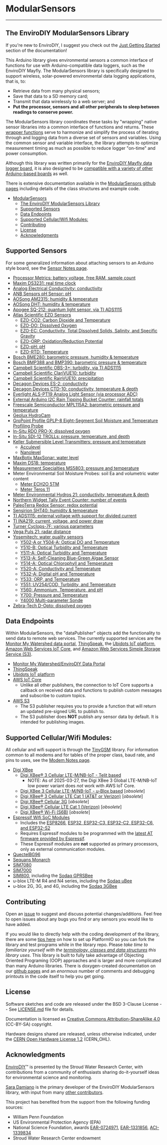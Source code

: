 # ModularSensors<!--! {#mainpage} -->

___

## The EnviroDIY ModularSensors Library<!--! {#mainpage_intro} -->

If you're new to EnviroDIY, I suggest you check out the [Just Getting Started](https://envirodiy.github.io/ModularSensors/page_getting_started.html) section of the documentation!

This Arduino library gives environmental sensors a common interface of functions for use with Arduino-compatible data loggers, such as the EnviroDIY Mayfly.
The ModularSensors library is specifically designed to support wireless, solar-powered environmental data logging applications, that is, to:

- Retrieve data from many physical sensors;
- Save that data to a SD memory card;
- Transmit that data wirelessly to a web server; and
- **Put the processor, sensors and all other peripherals to sleep between readings to conserve power.**

The ModularSensors library coordinates these tasks by "wrapping" native sensor libraries into a common interface of functions and returns.
These [wrapper functions](https://en.wikipedia.org/wiki/Wrapper_function) serve to harmonize and simplify the process of iterating through and logging data from a diverse set of sensors and variables.
Using the common sensor and variable interface, the library attempts to optimize measurement timing as much as possible to reduce logger "on-time" and power consumption.

Although this library was written primarily for the [EnviroDIY Mayfly data logger board](https://envirodiy.org/mayfly/), it is also designed to be [compatible with a variety of other Arduino-based boards](https://envirodiy.github.io/ModularSensors/page_processor_compatibility.html) as well.

There is extensive documentation available in the [ModularSensors github pages](https://envirodiy.github.io/ModularSensors/index.html) including details of the class structures and example code.

<!--! @tableofcontents -->

<!--! @m_footernavigation -->

<!--! @if GITHUB -->

- [ModularSensors](#modularsensors)
  - [The EnviroDIY ModularSensors Library](#the-envirodiy-modularsensors-library)
  - [Supported Sensors](#supported-sensors)
  - [Data Endpoints](#data-endpoints)
  - [Supported Cellular/Wifi Modules:](#supported-cellularwifi-modules)
  - [Contributing](#contributing)
  - [License](#license)
  - [Acknowledgments](#acknowledgments)

<!--! @endif -->

## Supported Sensors<!--! {#mainpage_supported_sensors} -->

For some generalized information about attaching sensors to an Arduino style board, see the [Sensor Notes page](https://envirodiy.github.io/ModularSensors/page_sensor_notes.html).

- [Processor Metrics: battery voltage, free RAM, sample count](https://envirodiy.github.io/ModularSensors/group__sensor__processor.html)
- [Maxim DS3231: real time clock](https://envirodiy.github.io/ModularSensors/group__sensor__ds3231.html)
- [Analog Electrical Conductivity: conductivity](https://envirodiy.github.io/ModularSensors/group__sensor__analog__cond.html)
- [ANB Sensors pH Sensor: pH](https://envirodiy.github.io/ModularSensors/group__sensor__anb__ph.html)
- [AOSong AM2315: humidity & temperature](https://envirodiy.github.io/ModularSensors/group__sensor__am2315.html)
- [AOSong DHT: humidity & temperature](https://envirodiy.github.io/ModularSensors/group__sensor__dht.html)
- [Apogee SQ-212: quantum light sensor, via TI ADS1115](https://envirodiy.github.io/ModularSensors/group__sensor__sq212.html)
- [Atlas Scientific EZO Sensors](https://envirodiy.github.io/ModularSensors/group__atlas__group.html)
  - [EZO-CO2: Carbon Dioxide and Temperature](https://envirodiy.github.io/ModularSensors/group__sensor__atlas__co2.html)
  - [EZO-DO: Dissolved Oxygen](https://envirodiy.github.io/ModularSensors/group__sensor__atlas__do.html)
  - [EZO-EC: Conductivity, Total Dissolved Solids, Salinity, and Specific Gravity](https://envirodiy.github.io/ModularSensors/group__sensor__atlas__cond.html)
  - [EZO-ORP: Oxidation/Reduction Potential](https://envirodiy.github.io/ModularSensors/group__sensor__atlas__orp.html)
  - [EZO-pH: pH](https://envirodiy.github.io/ModularSensors/group__sensor__atlas__ph.html)
  - [EZO-RTD: Temperature](https://envirodiy.github.io/ModularSensors/group__sensor__atlas__rtd.html)
- [Bosch BME280: barometric pressure, humidity & temperature](https://envirodiy.github.io/ModularSensors/group__sensor__bme280.html)
- [Bosch BMP388 and BMP390: barometric pressure & temperature](https://envirodiy.github.io/ModularSensors/group__sensor__bmp3xx.html)
- [Campbell Scientific OBS-3+: turbidity, via TI ADS1115](https://envirodiy.github.io/ModularSensors/group__sensor__obs3.html)
- [Campbell Scientific ClariVUE10: turbidity](https://envirodiy.github.io/ModularSensors/group__sensor__clarivue.html)
- [Campbell Scientific RainVUE10: precipitation](https://envirodiy.github.io/ModularSensors/group__sensor__rainvue.html)
- [Decagon Devices ES-2: conductivity](https://envirodiy.github.io/ModularSensors/group__sensor__es2.html)
- [Decagon Devices CTD-10: conductivity, temperature & depth](https://envirodiy.github.io/ModularSensors/group__sensor__decagon__ctd.html)
- [Everlight ALS-PT19 Analog Light Sensor (via processor ADC)](https://envirodiy.github.io/ModularSensors/group__sensor__alspt19.html)
- [External Arduino I2C Rain Tipping Bucket Counter: rainfall totals](https://envirodiy.github.io/ModularSensors/group__sensor__i2c__rain.html)
- [Freescale Semiconductor MPL115A2: barometric pressure and temperature](https://envirodiy.github.io/ModularSensors/group__sensor__mpl115a2.html)
- [Geolux HydroCam](https://envirodiy.github.io/ModularSensors/group__sensor__hydrocam.html)
- [GroPoint Profile GPLP-8 Eight-Segment Soil Moisture and Temperature Profiling Probe](https://envirodiy.github.io/ModularSensors/group__sensor__gplp8.html)
- [In-Situ RDO PRO-X: dissolved oxygen](https://envirodiy.github.io/ModularSensors/group__sensor__insitu__rdo.html)
- [In-Situ SDI-12 TROLLs: pressure, temperature, and depth](https://envirodiy.github.io/ModularSensors/group__sensor__insitu__troll.html)
- [Keller Submersible Level Transmitters: pressure and temperature](https://envirodiy.github.io/ModularSensors/group__keller__group.html)
  - [Acculevel](https://envirodiy.github.io/ModularSensors/group__sensor__acculevel.html)
  - [Nanolevel](https://envirodiy.github.io/ModularSensors/group__sensor__nanolevel.html)
- [MaxBotix MaxSonar: water level](https://envirodiy.github.io/ModularSensors/group__sensor__maxbotix.html)
- [Maxim DS18: temperature](https://envirodiy.github.io/ModularSensors/group__sensor__ds18.html)
- [Measurement Specialties MS5803: pressure and temperature](https://envirodiy.github.io/ModularSensors/group__sensor__ms5803.html)
- Meter Environmental Soil Moisture Probes: soil Ea and volumetric water content
  - [Meter ECH2O 5TM](https://envirodiy.github.io/ModularSensors/group__sensor__fivetm.html)
  - [Meter Teros 11](https://envirodiy.github.io/ModularSensors/group__sensor__teros11.html)
- [Meter Environmental Hydros 21: conductivity, temperature & depth](https://envirodiy.github.io/ModularSensors/group__sensor__hydros21.html)
- [Northern Widget Tally Event Counter: number of events](https://envirodiy.github.io/ModularSensors/group__sensor__tally.html)
- [PaleoTerra Redox Sensor: redox potential](https://envirodiy.github.io/ModularSensors/group__sensor__pt__redox.html)
- [Sensirion SHT40: humidity & temperature](https://envirodiy.github.io/ModularSensors/group__sensor__sht4x.html)
- [TI ADS1115: external voltage with support for divided current](https://envirodiy.github.io/ModularSensors/group__sensor__ads1x15.html)
- [TI INA219: current, voltage, and power draw](https://envirodiy.github.io/ModularSensors/group__sensor__ina219.html)
- [Turner Cyclops-7F: various parameters](https://envirodiy.github.io/ModularSensors/group__sensor__cyclops.html)
- [Vega Puls 21: radar distance](https://envirodiy.github.io/ModularSensors/group__sensor__vega__puls21.html)
- [Yosemitech: water quality sensors](https://envirodiy.github.io/ModularSensors/group__yosemitech__group.html)
  - [Y502-A or Y504-A: Optical DO and Temperature](https://envirodiy.github.io/ModularSensors/group__sensor__y504.html)
  - [Y510-B: Optical Turbidity and Temperature](https://envirodiy.github.io/ModularSensors/group__sensor__y510.html)
  - [Y511-A: Optical Turbidity and Temperature](https://envirodiy.github.io/ModularSensors/group__sensor__y511.html)
  - [Y513-A: Self-Cleaning Blue-Green Algae Sensor](https://envirodiy.github.io/ModularSensors/group__sensor__y513.html)
  - [Y514-A: Optical Chlorophyll and Temperature](https://envirodiy.github.io/ModularSensors/group__sensor__y514.html)
  - [Y520-A: Conductivity and Temperature](https://envirodiy.github.io/ModularSensors/group__sensor__y520.html)
  - [Y532-A: Digital pH and Temperature](https://envirodiy.github.io/ModularSensors/group__sensor__y532.html)
  - [Y533: ORP, and Temperature](https://envirodiy.github.io/ModularSensors/group__sensor__y533.html)
  - [Y551: UV254/COD, Turbidity, and Temperature](https://envirodiy.github.io/ModularSensors/group__sensor__y551.html)
  - [Y560: Ammonium, Temperature, and pH](https://envirodiy.github.io/ModularSensors/group__sensor__y560.html)
  - [Y700: Pressure and Temperature](https://envirodiy.github.io/ModularSensors/group__sensor__y700.html)
  - [Y4000 Multi-parameter Sonde](https://envirodiy.github.io/ModularSensors/group__sensor__y4000.html)
- [Zebra-Tech D-Opto: dissolved oxygen](https://envirodiy.github.io/ModularSensors/group__sensor__dopto.html)

## Data Endpoints<!--! {#mainpage_data_receivers} -->

Within ModularSensors, the "dataPublisher" objects add the functionality to send data to remote web services.
The currently supported services are the [Monitor My Watershed data portal](http://data.envirodiy.org/), [ThingSpeak](https://thingspeak.com/), the [Ubidots IoT platform](https://ubidots.com), [Amazon Web Services IoT Core](https://aws.amazon.com/iot-core/), and [Amazon Web Services Simple Storage Service (S3)](https://aws.amazon.com/s3/).

- [Monitor My Watershed/EnviroDIY Data Portal](https://envirodiy.github.io/ModularSensors/class_enviro_d_i_y_publisher.html)
- [ThingSpeak](https://envirodiy.github.io/ModularSensors/class_thing_speak_publisher.html)
- [Ubidots IoT platform](https://envirodiy.github.io/ModularSensors/class_ubidots_publisher.html)
- [AWS IoT Core](https://envirodiy.github.io/ModularSensors/class_a_w_s___io_t___publisher.html)
  - Unlike all other publishers, the connection to IoT Core supports a callback on received data and functions to publish custom messages and subscribe to custom topics.
- [AWS S3](https://envirodiy.github.io/ModularSensors/class_s3_presigned_publisher.html)
  - The S3 publisher requires you to provide a function that will return an updated pre-signed URL to publish to.
  - The S3 publisher does **NOT** publish any sensor data by default.
It is intended for publishing images.

<!--! @todo Page on Data Endpoints -->

## Supported Cellular/Wifi Modules:<!--! {#mainpage_modems} -->

All cellular and wifi support is through the [TinyGSM](https://github.com/vshymanskyy/TinyGSM) library.
For information common to all modems and for tables of the proper class, baud rate, and pins to uses, see the [Modem Notes page](https://envirodiy.github.io/ModularSensors/page_modem_notes.html).

- [Digi XBee](https://envirodiy.github.io/ModularSensors/group__modem__digi.html)
  - [Digi XBee® 3 Cellular LTE-M/NB-IoT - Telit based](https://hub.digi.com/support/products/digi-xbee/digi-xbee-3-global-lte-mnb-iot/)
    - NOTE: As of 2025-03-27, the Digi XBee 3 Global LTE-M/NB-IoT low power variant does *not* work with AWS IoT Core.
  - [Digi XBee 3 Cellular LTE-M/NB-IoT - u-Blox based](https://hub.digi.com/support/products/digi-xbee/digi-xbee-3-cellular-lte-mnb-iot-modem/) [*obsolete*]
  - [Digi XBee® 3 Cellular LTE Cat 1 (AT&T or Verizon)](https://hub.digi.com/support/products/digi-xbee/digi-xbee-3-cellular-lte-cat-1-modem/) [*obsolete*]
  - [Digi XBee® Cellular 3G](https://hub.digi.com/support/products/digi-xbee/digi-xbee-cellular-3g/) [*obsolete*]
  - [Digi XBee® Cellular LTE Cat 1 (Verizon)](https://hub.digi.com/support/products/digi-xbee/digi-xbee-cellular-lte-cat-1/) [*obsolete*]
  - [Digi XBee® Wi-Fi (S6B)](https://hub.digi.com/support/products/digi-xbee/digi-xbee-wi-fi/) [*obsolete*]
- [Espressif Wifi SoC Modules](https://envirodiy.github.io/ModularSensors/group__modem__espressif.html)
  - Includes the [ESP8266](https://envirodiy.github.io/ModularSensors/group__modem__esp8266.html), [ESP32, ESP32-C3, ESP32-C2, ESP32-C6, and ESP32-S2](https://envirodiy.github.io/ModularSensors/group__modem__esp32.html)
  - Requires Espressif modules to be programmed with the [latest AT firmware provided by Espressif](https://github.com/espressif/esp-at).
  - These Espressif modules are **not** supported as primary processors, only as external communication modules.
- [QuectelBG96](https://envirodiy.github.io/ModularSensors/group__modem__bg96.html)
- [Sequans Monarch](https://envirodiy.github.io/ModularSensors/group__modem__monarch.html)
- [SIM7080](https://envirodiy.github.io/ModularSensors/group__modem__sim7080.html)
- [SIM7000](https://envirodiy.github.io/ModularSensors/group__modem__sim7000.html)
- [SIM800](https://envirodiy.github.io/ModularSensors/group__modem__sim800.html), including the [Sodaq GPRSBee](https://envirodiy.github.io/ModularSensors/group__modem__gprsbee.html)
- u-blox LTE-M R4 and N4 series, including the [Sodaq uBee](https://envirodiy.github.io/ModularSensors/group__modem__ubee__ltem.html)
- u-blox 2G, 3G, and 4G, including the [Sodaq 3GBee](https://envirodiy.github.io/ModularSensors/group__modem__ubee__3g.html)

## Contributing<!--! {#mainpage_contributing} -->

Open an [issue](https://github.com/EnviroDIY/ModularSensors/issues) to suggest and discuss potential changes/additions.
Feel free to open issues about any bugs you find or any sensors you would like to have added.

If you would like to directly help with the coding development of the library, there are some [tips here](https://envirodiy.github.io/ModularSensors/page_developer_setup.html) on how to set up PlatformIO so you can fork the library and test programs while in the library repo.
Please *take time to familiarize yourself with the [terminology, classes and data structures](https://envirodiy.github.io/ModularSensors/page_library_terminology.html) this library uses*.
This library is built to fully take advantage of Objecting Oriented Programing (OOP) approaches and is larger and more complicated than many Arduino libraries.
There is doxygen-created documentation on our [github pages](https://envirodiy.github.io/ModularSensors/index.html) and an *enormous* number of comments and debugging printouts in the code itself to help you get going.

## License<!--! {#mainpage_license} -->

Software sketches and code are released under the BSD 3-Clause License -- See [LICENSE.md](https://github.com/EnviroDIY/ModularSensors/blob/master/LICENSE.md) file for details.

Documentation is licensed as [Creative Commons Attribution-ShareAlike 4.0](https://creativecommons.org/licenses/by-sa/4.0/) (CC-BY-SA) copyright.

Hardware designs shared are released, unless otherwise indicated, under the [CERN Open Hardware License 1.2](http://www.ohwr.org/licenses/cern-ohl/v1.2) (CERN_OHL).

## Acknowledgments<!--! {#mainpage_acknowledgments} -->

[EnviroDIY](http://envirodiy.org/)™ is presented by the Stroud Water Research Center, with contributions from a community of enthusiasts sharing do-it-yourself ideas for environmental science and monitoring.

[Sara Damiano](https://github.com/SRGDamia1) is the primary developer of the EnviroDIY ModularSensors library, with input from many [other contributors](https://github.com/EnviroDIY/ModularSensors/graphs/contributors).

This project has benefited from the support from the following funding sources:

- William Penn Foundation
- US Environmental Protection Agency (EPA)
- National Science Foundation, awards [EAR-0724971](http://www.nsf.gov/awardsearch/showAward?AWD_ID=0724971), [EAR-1331856](http://www.nsf.gov/awardsearch/showAward?AWD_ID=1331856), [ACI-1339834](http://www.nsf.gov/awardsearch/showAward?AWD_ID=1339834)
- Stroud Water Research Center endowment

<!--! @m_innerpage{page_getting_started} -->

<!--! @m_innerpage{page_faq} -->

<!--! @m_innerpage{page_other_notes} -->

<!--! @m_innerpage{page_the_examples} -->

<!--! @m_innerpage{license} -->

<!--! @m_innerpage{change_log} -->

<!--! @m_innerpage{todo} -->

<!--! @m_innerpage{deprecated} -->
